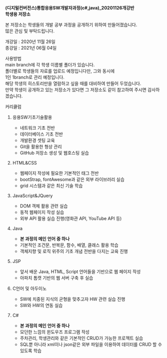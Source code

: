 **(디지털컨버전스)통합응용SW개발자과정(c#,java)_20201126개강반 <br>학생용 저장소**

본 저장소는 학생들의 개발 공부 과정을 공개하기 위하여 만들어졌습니다.<br>
많은 관심 및 부탁드립니다.

개강일 : 2020년 11월 26일<br>
종강일 : 2021년 06월 04일

사용방법<br>
main branch에 각 학생 이름별 폴더가 있습니다. <br>
폴더별로 학생들의 자료를 업로드 예정입니다만, 그와 동시에 <br>
1인 1branch로 관리 예정입니다.<br>
해당 학생의 히스토리만을 열람하고 싶을 때를 대비하여 만들어 두었습니다.<br>
만약 학생이 공개하고 있는 저장소가 있다면 그 저장소도 같이 참고하여 주시면 감사하겠습니다.

커리큘럼<br>

1. 응용SW기초기술활용
   - 네트워크 기초 전반
   - 데이터베이스 기초 전반
   - 개발환경 셋팅 교육
   - Git을 활용한 형상 관리
   - GitHub 저장소 생성 및 웹호스팅 실습

2. HTML&CSS
   - 웹페이지 작성에 필요한 기본적인 태그 전반
   - bootStrap, fontAwesome과 같은 외부 라이브러리 실습
   - grid 시스템과 같은 최신 기술 학습

3. JavaScript&JQuery
   - DOM 객체 활용 관련 실습
   - 동적 웹페이지 작성 실습
   - 외부 API 활용 실습 진행(영화관 API, YouTube API 등)

4. Java
   - **본 과정의 메인 언어 중 하나**
   - 기본적인 조건문, 반복문, 함수, 배열, 클래스 활용 학습
   - 객체지향 및 로직 위주의 기초 개념 전반을 다지는 교육 진행

5. JSP
   - 앞서 배운 Java, HTML, Script 언어들을 기반으로 웹 페이지 작성
   - 아파치 톰캣 기반의 웹 서버 구축 후 실습

6. C언어 및 아두이노
   - SW에 치중된 지식의 균형을 맞추고자 HW 관련 실습 진행
   - SW와 HW의 연동 실습

7. C#
   - **본 과정의 메인 언어 중 하나**
   - 모던한 느낌의 윈도우즈 프로그램 작성
   - 주차관리, 학생관리와 같은 기본적인 CRUD가 가능한 프로젝트 실습
   - SQL뿐 아니라 xml이나 json같은 외부 파일을 이용하여 데이터를 CRUD 할 수 있도록 학습
 
